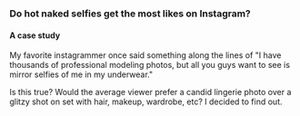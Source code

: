 ### Do hot naked selfies get the most likes on Instagram?
#### A case study
My favorite instagrammer once said something along the lines of "I have thousands of professional modeling photos, but all you guys want to see is mirror selfies of me in my underwear."

Is this true? Would the average viewer prefer a candid lingerie photo over a glitzy shot on set with hair, makeup, wardrobe, etc? I decided to find out.
